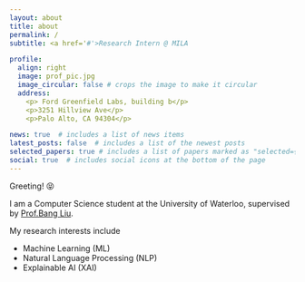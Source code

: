 ```yaml
---
layout: about
title: about
permalink: /
subtitle: <a href='#'>Research Intern @ MILA

profile:
  align: right
  image: prof_pic.jpg
  image_circular: false # crops the image to make it circular
  address: 
    <p> Ford Greenfield Labs, building b</p>
    <p>3251 Hillview Ave</p>
    <p>Palo Alto, CA 94304</p>

news: true  # includes a list of news items
latest_posts: false  # includes a list of the newest posts
selected_papers: true # includes a list of papers marked as "selected={true}"
social: true  # includes social icons at the bottom of the page
---
```

Greeting! 😝

I am a Computer Science student at the University of Waterloo, supervised by [Prof.Bang Liu](https://mila.quebec/en/person/bang-liu/).

My research interests include 
- Machine Learning (ML)
- Natural Language Processing (NLP)
- Explainable AI (XAI)


<!-- Write your biography here. Tell the world about yourself. Link to your favorite [subreddit](http://reddit.com). You can put a picture in, too. The code is already in, just name your picture `prof_pic.jpg` and put it in the `img/` folder. -->

<!-- Put your address / P.O. box / other info right below your picture. You can also disable any of these elements by editing `profile` property of the YAML header of your `_pages/about.md`. Edit `_bibliography/papers.bib` and Jekyll will render your [publications page](/al-folio/publications/) automatically. -->

<!-- Link to your social media connections, too. This theme is set up to use [Font Awesome icons](http://fortawesome.github.io/Font-Awesome/) and [Academicons](https://jpswalsh.github.io/academicons/), like the ones below. Add your Facebook, Twitter, LinkedIn, Google Scholar, or just disable all of them. -->

